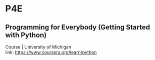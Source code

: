 # P4E

## Programming for Everybody (Getting Started with Python)

Course | University of Michigan <br />
link: https://www.coursera.org/learn/python 
